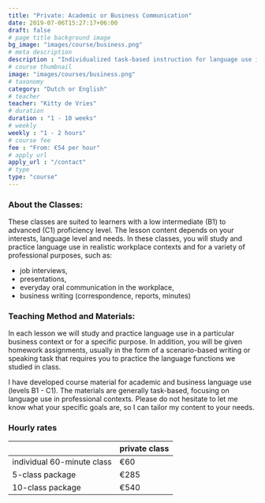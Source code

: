 ```yaml
---
title: "Private: Academic or Business Communication"
date: 2019-07-06T15:27:17+06:00
draft: false
# page title background image
bg_image: "images/course/business.png"
# meta description
description : "Individualized task-based instruction for language use in professional or academic contexts"
# course thumbnail
image: "images/courses/business.png"
# taxonomy
category: "Dutch or English"
# teacher
teacher: "Kitty de Vries"
# duration
duration : "1 - 10 weeks"
# weekly
weekly : "1 - 2 hours"
# course fee
fee : "From: €54 per hour"
# apply url
apply_url : "/contact"
# type
type: "course"
---
```



### About the Classes:
These classes are suited to learners with a low intermediate (B1) to advanced (C1) proficiency level. The lesson content depends on your interests, language level and needs. In these classes, you will study and practice language use in realistic workplace contexts and for a variety of professional purposes, such as:
- job interviews,
- presentations,
- everyday oral communication in the workplace,
- business writing (correspondence, reports, minutes) 

### Teaching Method and Materials:
In each lesson we will study and practice language use in a particular business context or for a specific purpose. In addition, you will be given homework assignments, usually in the form of a scenario-based writing or speaking task that requires you to practice the language functions we studied in class.

I have developed course material for academic and business language use (levels B1 - C1). The materials are generally task-based, focusing on language use in professional contexts. Please do not hesitate to let me know what your specific goals are, so I can tailor my content to your needs.
 </p>

### Hourly rates

| |private class| 
|---|---|
|  individual 60-minute class | €60 |
|  5-class package | €285 |
|  10-class package | €540 |